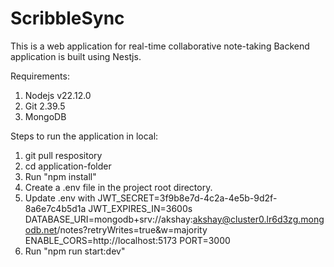 # ScribbleSync

This is a web application for real-time collaborative note-taking
Backend application is built using Nestjs.

Requirements:
1. Nodejs v22.12.0
2. Git 2.39.5
3. MongoDB

Steps to run the application in local:
1. git pull respository
2. cd application-folder
3. Run "npm install"
4. Create a .env file in the project root directory.
5. Update .env with JWT_SECRET=3f9b8e7d-4c2a-4e5b-9d2f-8a6e7c4b5d1a
                    JWT_EXPIRES_IN=3600s
                    DATABASE_URI=mongodb+srv://akshay:akshay@cluster0.lr6d3zg.mongodb.net/notes?retryWrites=true&w=majority
                    ENABLE_CORS=http://localhost:5173
                    PORT=3000
6. Run "npm run start:dev"